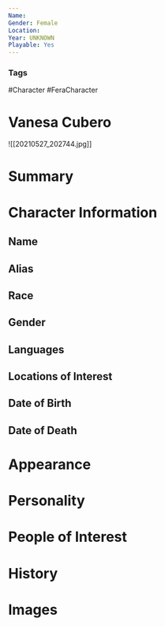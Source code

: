 ```yaml
---
Name: 
Gender: Female
Location: 
Year: UNKNOWN
Playable: Yes
---
```


### Tags
#Character #FeraCharacter 

# Vanesa Cubero
![[20210527_202744.jpg]]

# Summary


# Character Information

## Name

## Alias

## Race

## Gender

## Languages

## Locations of Interest

## Date of Birth

## Date of Death

# Appearance

# Personality

# People of Interest

# History

# Images
